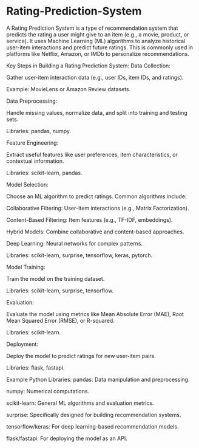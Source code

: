 # Rating-Prediction-System
A Rating Prediction System is a type of recommendation system that predicts the rating a user might give to an item (e.g., a movie, product, or service). It uses Machine Learning (ML) algorithms to analyze historical user-item interactions and predict future ratings. This is commonly used in platforms like Netflix, Amazon, or IMDb to personalize recommendations.

Key Steps in Building a Rating Prediction System:
Data Collection:

Gather user-item interaction data (e.g., user IDs, item IDs, and ratings).

Example: MovieLens or Amazon Review datasets.

Data Preprocessing:

Handle missing values, normalize data, and split into training and testing sets.

Libraries: pandas, numpy.

Feature Engineering:

Extract useful features like user preferences, item characteristics, or contextual information.

Libraries: scikit-learn, pandas.

Model Selection:

Choose an ML algorithm to predict ratings. Common algorithms include:

Collaborative Filtering: User-Item interactions (e.g., Matrix Factorization).

Content-Based Filtering: Item features (e.g., TF-IDF, embeddings).

Hybrid Models: Combine collaborative and content-based approaches.

Deep Learning: Neural networks for complex patterns.

Libraries: scikit-learn, surprise, tensorflow, keras, pytorch.

Model Training:

Train the model on the training dataset.

Libraries: scikit-learn, surprise, tensorflow.

Evaluation:

Evaluate the model using metrics like Mean Absolute Error (MAE), Root Mean Squared Error (RMSE), or R-squared.

Libraries: scikit-learn.

Deployment:

Deploy the model to predict ratings for new user-item pairs.

Libraries: flask, fastapi.

Example Python Libraries:
pandas: Data manipulation and preprocessing.

numpy: Numerical computations.

scikit-learn: General ML algorithms and evaluation metrics.

surprise: Specifically designed for building recommendation systems.

tensorflow/keras: For deep learning-based recommendation models.

flask/fastapi: For deploying the model as an API.
